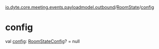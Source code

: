 [io.dyte.core.meeting.events.payloadmodel.outbound](../index.md)/[RoomState](index.md)/[config](config.md)

# config


val [config](config.md): [RoomStateConfig](../-room-state-config/index.md)? = null
